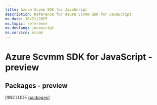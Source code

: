 ```yaml
---
title: Azure Scvmm SDK for JavaScript
description: Reference for Azure Scvmm SDK for JavaScript
ms.date: 10/21/2025
ms.topic: reference
ms.devlang: javascript
ms.service: scvmm
---
```

# Azure Scvmm SDK for JavaScript - preview
## Packages - preview
[!INCLUDE [packages](scvmm-index.md)]